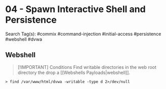 # 04 - Spawn Interactive Shell and Persistence

Search Tag(s): #commix #command-injection #initial-access #persistence #webshell #dvwa

## Webshell

> [!IMPORTANT] Conditions
> Find writable directories in the web root directory the drop a [[Webshells Payloads|webshell]].

```
> find /var/www/html/dvwa -writable -type d 2>/dev/null
```